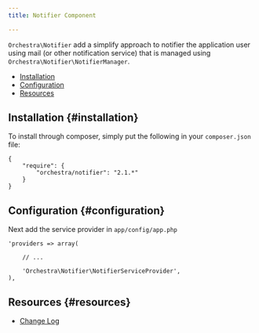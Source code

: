 ```yaml
---
title: Notifier Component

---
```


`Orchestra\Notifier` add a simplify approach to notifier the application user using mail (or other notification service) that is managed using `Orchestra\Notifier\NotifierManager`.

* [Installation](#installation)
* [Configuration](#configuration)
* [Resources](#resources)

## Installation {#installation}

To install through composer, simply put the following in your `composer.json` file:

	{
		"require": {
			"orchestra/notifier": "2.1.*"
		}
	}

## Configuration {#configuration}

Next add the service provider in `app/config/app.php`

	'providers => array(

		// ...

		'Orchestra\Notifier\NotifierServiceProvider',
	),


## Resources {#resources}

* [Change Log](/docs/2.2/components/notifier/changes#v2-2)
